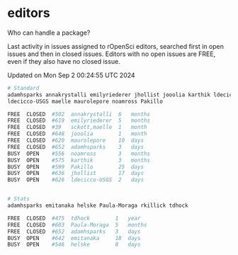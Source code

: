 # editors

Who can handle a package?

Last activity in issues assigned to rOpenSci editors, searched first in open
issues and then in closed issues. Editors with no open issues are FREE, even if
they also have no closed issue.


Updated on Mon Sep 2 00:24:55 UTC 2024

```bash
# Standard
adamhsparks annakrystalli emilyriederer jhollist jooolia karthik ldecicco
ldecicco-USGS maelle maurolepore noamross Pakillo

FREE  CLOSED  #502  annakrystalli  6   months
FREE  CLOSED  #619  emilyriederer  5   months
FREE  CLOSED  #39   sckott,maelle  1   month
FREE  CLOSED  #648  jooolia        1   month
FREE  CLOSED  #620  maurolepore    10  days
FREE  CLOSED  #652  adamhsparks    3   days
BUSY  OPEN    #556  noamross       3   months
BUSY  OPEN    #575  karthik        3   months
BUSY  OPEN    #599  Pakillo        25  days
BUSY  OPEN    #636  jhollist       17  days
BUSY  OPEN    #626  ldecicco-USGS  2   days


# Stats
adamhsparks emitanaka helske Paula-Moraga rkillick tdhock

FREE  CLOSED  #475  tdhock        1   year
FREE  CLOSED  #603  Paula-Moraga  5   months
FREE  CLOSED  #652  adamhsparks   3   days
BUSY  OPEN    #642  emitanaka     18  days
BUSY  OPEN    #546  helske        8   days
```
